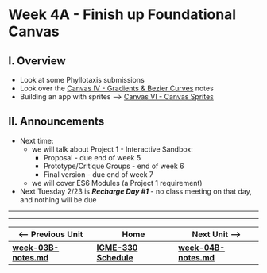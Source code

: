 # Week 4A - Finish up Foundational Canvas

## I. Overview

- Look at some Phyllotaxis submissions
- Look over the [Canvas IV - Gradients & Bezier Curves](https://github.com/tonethar/IGME-330-Master/blob/master/notes/canvas-4.md) notes
- Building an app with sprites --> [Canvas VI - Canvas Sprites](https://github.com/tonethar/IGME-330-Master/blob/master/notes/canvas-6.md)

## II. Announcements
- Next time:
  - we will talk about Project 1 - Interactive Sandbox:
    - Proposal - due end of week 5
    - Prototype/Critique Groups - end of week 6
    - Final version - due end of week 7
  - we will cover ES6 Modules (a Project 1 requirement)
- Next Tuesday 2/23 is ***Recharge Day #1*** - no class meeting on that day, and nothing will be due

<!--
- Any questions on [Canvas III - Transformations](https://github.com/tonethar/IGME-330-Master/blob/master/notes/canvas-3.md)?
  - Optional Transforms Review for you to try on your own - [HW-try-it.md](https://github.com/tonethar/IGME-330-Master/blob/master/notes/HW-try-it.md)  (not HW, it was optional)
  - Something to try for fun, if you want, some starter code for a Krustry the Clown Clock - [Demo - Canvas Clock](https://github.com/tonethar/IGME-330-Master/blob/master/notes/demo-canvas-clock.md)

- On your own, if you think it will help you on Project 1, take a look at some more canvas resources (but you don't have to yet!):
  - [Canvas V - Drawing images & Blending Modes](https://github.com/tonethar/IGME-330-Master/blob/master/notes/canvas-5.md) (we will be looking at this 4B)
  - [Canvas VI - Sprites & Radio Buttons](https://github.com/tonethar/IGME-330-Master/blob/master/notes/canvas-6.md) (we will be looking at this 5A)
- Question: *Are canvas transforms, gradients and bezier curves required on Project 1?* Nope! (But they are on Project 2!)
- Review some of the [Project 1 - Interactive Sandbox](../projects/project-1.md) prototypes:
  - Time allowing, share your project with your classroom neighbors and get some feedback

-->

<hr><hr>

| <-- Previous Unit | Home | Next Unit -->
| --- | --- | --- 
| [**week-03B-notes.md**](week-03B-notes.md)     |  [**IGME-330 Schedule**](../schedule.md) | [**week-04B-notes.md**](week-04B-notes.md)
